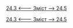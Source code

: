 [24.3 <--- ](24_3.md) [   Зміст   ](README.md) [--> 24.5](24_5.md)



[24.3 <--- ](24_3.md) [   Зміст   ](README.md) [--> 24.5](24_5.md)